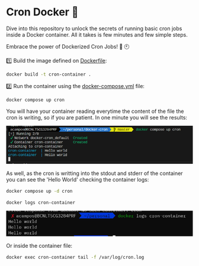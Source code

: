 # Cron Docker :whale2:

Dive into this repository to unlock the secrets of running basic cron jobs inside a Docker container. All it takes is few minutes and few simple steps. 

Embrace the power of Dockerized Cron Jobs! :whale2: :clock10:

:one: Build the image defined on [Dockerfile](Dockerfile):

```bash
docker build -t cron-container .
```

:two: Run the container using the [docker-compose.yml](docker-compose.yml) file:

```bash
docker compose up cron
```

You will have your container reading everytime the content of the file the cron is writing, so if you are patient. In one minute you will see the results:

![pictures/stdout.png](pictures/tail.png)

As well, as the cron is writting into the stdout and stderr of the container you can see the 'Hello World' checking the container logs:

```bash
docker compose up -d cron
```

```bash
docker logs cron-container
```


![pictures/stdout.png](pictures/stdout.png)

Or inside the container file:
```bash
docker exec cron-container tail -f /var/log/cron.log
```

